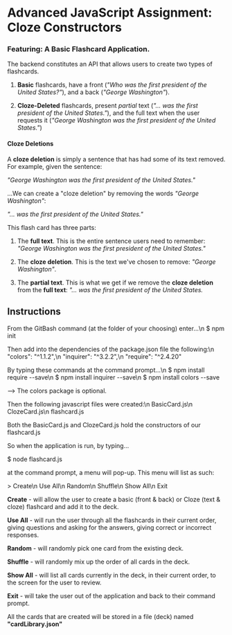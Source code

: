 # Advanced JavaScript Assignment: Cloze Constructors

### Featuring: A Basic Flashcard Application.

The backend constitutes an API that allows users to create two types of flashcards.

1. **Basic** flashcards, have a front (_"Who was the first president of the United States?"_), and a back (_"George Washington"_).

2. **Cloze-Deleted** flashcards, present _partial_ text (_"... was the first president of the United States."_), and the full text when the user requests it (_"George Washington was the first president of the United States."_)

#### Cloze Deletions

A **cloze deletion** is simply a sentence that has had some of its text removed. For example, given the sentence:

_"George Washington was the first president of the United States."_

...We can create a "cloze deletion" by removing the words _"George Washington"_:

_"... was the first president of the United States."_

This flash card has three parts:

1. The **full text**. This is the entire sentence users need to remember:  _"George Washington was the first president of the United States."_

2. The **cloze deletion**. This is the text we've chosen to remove: _"George Washington"_.

3. The **partial text**. This is what we get if we remove the **cloze deletion** from the **full text**: _"... was the first president of the United States._

## Instructions

From the GitBash command (at the folder of your choosing) enter...\n
$ npm init

Then add into the dependencies of the package.json file the following:\n
    "colors": "^1.1.2",\n
    "inquirer": "^3.2.2",\n
    "require": "^2.4.20"

By typing these commands at the command prompt...\n
$ npm install require --save\n
$ npm install inquirer --save\n
$ npm install colors --save

--> The colors package is optional.

Then the following javascript files were created:\n
    BasicCard.js\n
    ClozeCard.js\n
    flashcard.js

Both the BasicCard.js and ClozeCard.js hold the constructors of our flashcard.js

So when the application is run, by typing...

$ node flashcard.js

at the command prompt, a menu will pop-up. This menu will list as such:

\> Create\n
  Use All\n
  Random\n
  Shuffle\n
  Show All\n
  Exit

**Create** - will allow the user to create a basic (front & back) or Cloze (text & cloze) flashcard and add it to the deck.

**Use All** - will run the user through all the flashcards in their current order, giving questions and asking for the answers, giving correct or incorrect responses.

**Random** - will randomly pick one card from the existing deck.

**Shuffle** - will randomly mix up the order of all cards in the deck.

**Show All** - will list all cards currently in the deck, in their current order, to the screen for the user to review.

**Exit** - will take the user out of the application and back to their command prompt.

All the cards that are created will be stored in a file (deck) named **"cardLibrary.json"**
